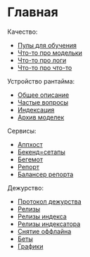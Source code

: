 # Главная

Качество:
- [Пулы для обучения](quality/pools.md)
- [Что-то про модельки](quality/models_smth.md)
- [Что-то про логи](quality/logs_smth.md)
- [Что-то про что-то](quality/smth_smth.md)

Устройство рантайма:
- [Общее описание](runtime/general.md)
- [Частые вопросы](runtime/faq.md)
- [Индексация](runtime/index_general.md)
- [Архив моделек](runtime/models_archive.md)

Сервисы:
- [Аппхост](services/apphost.md)
- [Бекенд=сетапы](services/setup.md)
- [Бегемот](services/wizard.md)
- [Репорт](services/report.md)
- [Балансер репорта](services/report_balancer.md)

Дежурство:
- [Протокол дежурства](duty/protocol.md)
- [Релизы](duty/releases.md)
- [Релизы индекса](duty/index_releases.md)
- [Релизы индексатора](duty/indexer_releases.md)
- [Снятие оффлайна](duty/offline.md)
- [Беты](duty/betas.md)
- [Графики](duty/monitorings.md)

